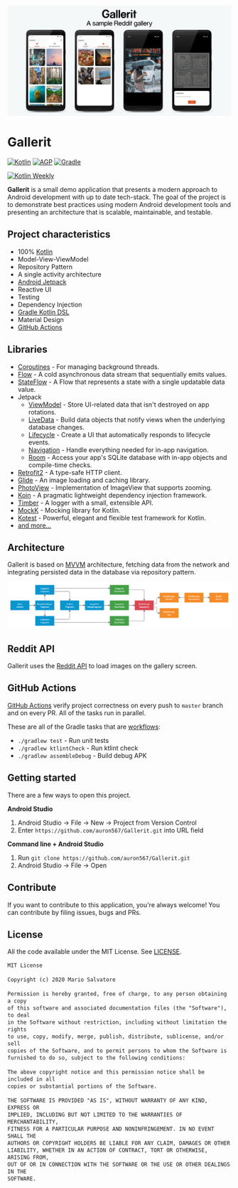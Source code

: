 ![Header](media/GalleritHeader.png)

# Gallerit

[![Kotlin](https://img.shields.io/badge/Kotlin-1.3.72-blue.svg)](https://kotlinlang.org)
[![AGP](https://img.shields.io/badge/AGP-4.0.1-blue.svg)](https://developer.android.com/studio/releases/gradle-plugin)
[![Gradle](https://img.shields.io/badge/Gradle-6.1.1-blue.svg)](https://gradle.org)

[![Kotlin Weekly](https://img.shields.io/badge/Kotlin%20Weekly-%23211-blueviolet.svg)](https://mailchi.mp/kotlinweekly/kotlin-weekly-211)

<b>Gallerit</b> is a small demo application that presents a modern approach to Android development with up to date tech-stack. The goal of the project is to demonstrate best practices using modern Android development tools and presenting an architecture that is scalable, maintainable, and testable.

## Project characteristics

- 100% [Kotlin](https://kotlinlang.org/)
- Model-View-ViewModel
- Repository Pattern
- A single activity architecture
- [Android Jetpack](https://developer.android.com/jetpack)
- Reactive UI
- Testing
- Dependency Injection
- [Gradle Kotlin DSL](https://docs.gradle.org/current/userguide/kotlin_dsl.html)
- Material Design
- [GitHub Actions](https://github.com/features/actions)

## Libraries

- [Coroutines](https://kotlinlang.org/docs/reference/coroutines-overview.html) - For managing background threads.
- [Flow](https://kotlin.github.io/kotlinx.coroutines/kotlinx-coroutines-core/kotlinx.coroutines.flow/-flow/) - A cold asynchronous data stream that sequentially emits values.
- [StateFlow](https://kotlin.github.io/kotlinx.coroutines/kotlinx-coroutines-core/kotlinx.coroutines.flow/-state-flow/) - A Flow that represents a state with a single updatable data value.
- Jetpack
  - [ViewModel](https://developer.android.com/topic/libraries/architecture/viewmodel) - Store UI-related data that isn't destroyed on app rotations.
  - [LiveData](https://developer.android.com/topic/libraries/architecture/livedata) - Build data objects that notify views when the underlying database changes.
  - [Lifecycle](https://developer.android.com/topic/libraries/architecture/lifecycle) - Create a UI that automatically responds to lifecycle events.
  - [Navigation](https://developer.android.com/guide/navigation) - Handle everything needed for in-app navigation.
  - [Room](https://developer.android.com/topic/libraries/architecture/room) - Access your app's SQLite database with in-app objects and compile-time checks.
- [Retrofit2](https://square.github.io/retrofit/) - A type-safe HTTP client.
- [Glide](https://bumptech.github.io/glide/) - An image loading and caching library.
- [PhotoView](https://github.com/chrisbanes/PhotoView) - Implementation of ImageView that supports zooming.
- [Koin](https://insert-koin.io/) - A pragmatic lightweight dependency injection framework.
- [Timber](https://github.com/JakeWharton/timber) - A logger with a small, extensible API.
- [MockK](https://mockk.io/) - Mocking library for Kotlin.
- [Kotest](https://github.com/kotest/kotest) - Powerful, elegant and flexible test framework for Kotlin.
- [and more...](buildSrc/src/main/java/Dependencies.kt)

## Architecture

Gallerit is based on [MVVM](https://developer.android.com/jetpack/guide#recommended-app-arch) architecture, fetching data from the network and integrating persisted data in the database via repository pattern.

![Architecture](media/GalleritArchitecture.png)

## Reddit API

Gallerit uses the [Reddit API](https://www.reddit.com/dev/api/) to load images on the gallery screen.

## GitHub Actions

[GitHub Actions](https://github.com/auron567/Gallerit/actions) verify project correctness on every push to `master` branch and on every PR. All of the tasks run in parallel.

These are all of the Gradle tasks that are [workflows](https://github.com/auron567/Gallerit/tree/master/.github/workflows):

- `./gradlew test` - Run unit tests
- `./gradlew ktlintCheck` - Run ktlint check
- `./gradlew assembleDebug` - Build debug APK

## Getting started

There are a few ways to open this project.

<b>Android Studio</b>

1. Android Studio -> File -> New -> Project from Version Control
2. Enter `https://github.com/auron567/Gallerit.git` into URL field

<b>Command line + Android Studio</b>

1. Run `git clone https://github.com/auron567/Gallerit.git`
2. Android Studio -> File -> Open

## Contribute

If you want to contribute to this application, you're always welcome! You can contribute by filing issues, bugs and PRs.

## License

All the code available under the MIT License. See [LICENSE](LICENSE).

```
MIT License

Copyright (c) 2020 Mario Salvatore

Permission is hereby granted, free of charge, to any person obtaining a copy
of this software and associated documentation files (the "Software"), to deal
in the Software without restriction, including without limitation the rights
to use, copy, modify, merge, publish, distribute, sublicense, and/or sell
copies of the Software, and to permit persons to whom the Software is
furnished to do so, subject to the following conditions:

The above copyright notice and this permission notice shall be included in all
copies or substantial portions of the Software.

THE SOFTWARE IS PROVIDED "AS IS", WITHOUT WARRANTY OF ANY KIND, EXPRESS OR
IMPLIED, INCLUDING BUT NOT LIMITED TO THE WARRANTIES OF MERCHANTABILITY,
FITNESS FOR A PARTICULAR PURPOSE AND NONINFRINGEMENT. IN NO EVENT SHALL THE
AUTHORS OR COPYRIGHT HOLDERS BE LIABLE FOR ANY CLAIM, DAMAGES OR OTHER
LIABILITY, WHETHER IN AN ACTION OF CONTRACT, TORT OR OTHERWISE, ARISING FROM,
OUT OF OR IN CONNECTION WITH THE SOFTWARE OR THE USE OR OTHER DEALINGS IN THE
SOFTWARE.
```
